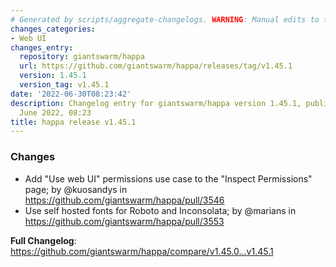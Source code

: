 ```yaml
---
# Generated by scripts/aggregate-changelogs. WARNING: Manual edits to this files will be overwritten.
changes_categories:
- Web UI
changes_entry:
  repository: giantswarm/happa
  url: https://github.com/giantswarm/happa/releases/tag/v1.45.1
  version: 1.45.1
  version_tag: v1.45.1
date: '2022-06-30T08:23:42'
description: Changelog entry for giantswarm/happa version 1.45.1, published on 30
  June 2022, 08:23
title: happa release v1.45.1
---
```


<!-- Release notes generated using configuration in .github/release.yml at main -->

### Changes
* Add "Use web UI" permissions use case to the "Inspect Permissions" page; by @kuosandys in https://github.com/giantswarm/happa/pull/3546
* Use self hosted fonts for Roboto and Inconsolata; by @marians in https://github.com/giantswarm/happa/pull/3553


**Full Changelog**: https://github.com/giantswarm/happa/compare/v1.45.0...v1.45.1
